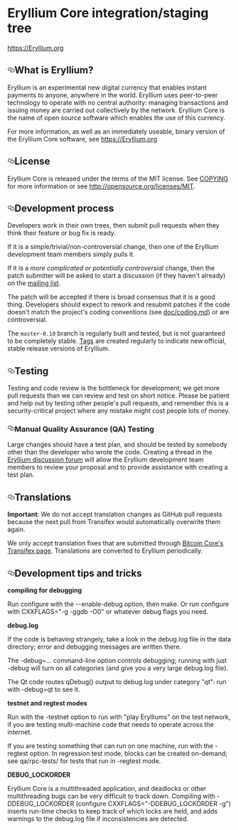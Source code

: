 <h1></a>Eryllium Core integration/staging tree</h1>

<p><a href="https://Eryllium.org">https://Eryllium.org</a></p>

<h2><a id="user-content-what-is-Eryllium" class="anchor" href="#what-is-Eryllium" aria-hidden="true"><svg aria-hidden="true" class="octicon octicon-link" height="16" version="1.1" viewBox="0 0 16 16" width="16"><path fill-rule="evenodd" d="M4 9h1v1H4c-1.5 0-3-1.69-3-3.5S2.55 3 4 3h4c1.45 0 3 1.69 3 3.5 0 1.41-.91 2.72-2 3.25V8.59c.58-.45 1-1.27 1-2.09C10 5.22 8.98 4 8 4H4c-.98 0-2 1.22-2 2.5S3 9 4 9zm9-3h-1v1h1c1 0 2 1.22 2 2.5S13.98 12 13 12H9c-.98 0-2-1.22-2-2.5 0-.83.42-1.64 1-2.09V6.25c-1.09.53-2 1.84-2 3.25C6 11.31 7.55 13 9 13h4c1.45 0 3-1.69 3-3.5S14.5 6 13 6z"></path></svg></a>What is Eryllium?</h2>

<p>Eryllium is an experimental new digital currency that enables instant payments to
anyone, anywhere in the world. Eryllium uses peer-to-peer technology to operate
with no central authority: managing transactions and issuing money are carried
out collectively by the network. Eryllium Core is the name of open source
software which enables the use of this currency.</p>

<p>For more information, as well as an immediately useable, binary version of
the Eryllium Core software, see <a href="https://Eryllium.org">https://Eryllium.org</a></p>

<h2><a id="user-content-license" class="anchor" href="#license" aria-hidden="true"><svg aria-hidden="true" class="octicon octicon-link" height="16" version="1.1" viewBox="0 0 16 16" width="16"><path fill-rule="evenodd" d="M4 9h1v1H4c-1.5 0-3-1.69-3-3.5S2.55 3 4 3h4c1.45 0 3 1.69 3 3.5 0 1.41-.91 2.72-2 3.25V8.59c.58-.45 1-1.27 1-2.09C10 5.22 8.98 4 8 4H4c-.98 0-2 1.22-2 2.5S3 9 4 9zm9-3h-1v1h1c1 0 2 1.22 2 2.5S13.98 12 13 12H9c-.98 0-2-1.22-2-2.5 0-.83.42-1.64 1-2.09V6.25c-1.09.53-2 1.84-2 3.25C6 11.31 7.55 13 9 13h4c1.45 0 3-1.69 3-3.5S14.5 6 13 6z"></path></svg></a>License</h2>

<p>Eryllium Core is released under the terms of the MIT license. See <a href="/Eryllium-project/Eryllium/blob/master-0.10/COPYING">COPYING</a> for more
information or see <a href="http://opensource.org/licenses/MIT">http://opensource.org/licenses/MIT</a>.</p>

<h2><a id="user-content-development-process" class="anchor" href="#development-process" aria-hidden="true"><svg aria-hidden="true" class="octicon octicon-link" height="16" version="1.1" viewBox="0 0 16 16" width="16"><path fill-rule="evenodd" d="M4 9h1v1H4c-1.5 0-3-1.69-3-3.5S2.55 3 4 3h4c1.45 0 3 1.69 3 3.5 0 1.41-.91 2.72-2 3.25V8.59c.58-.45 1-1.27 1-2.09C10 5.22 8.98 4 8 4H4c-.98 0-2 1.22-2 2.5S3 9 4 9zm9-3h-1v1h1c1 0 2 1.22 2 2.5S13.98 12 13 12H9c-.98 0-2-1.22-2-2.5 0-.83.42-1.64 1-2.09V6.25c-1.09.53-2 1.84-2 3.25C6 11.31 7.55 13 9 13h4c1.45 0 3-1.69 3-3.5S14.5 6 13 6z"></path></svg></a>Development process</h2>

<p>Developers work in their own trees, then submit pull requests when they think
their feature or bug fix is ready.</p>

<p>If it is a simple/trivial/non-controversial change, then one of the Eryllium
development team members simply pulls it.</p>

<p>If it is a <em>more complicated or potentially controversial</em> change, then the patch
submitter will be asked to start a discussion (if they haven't already) on the
<a href="https://groups.google.com/forum/#!forum/Eryllium-dev">mailing list</a>.</p>

<p>The patch will be accepted if there is broad consensus that it is a good thing.
Developers should expect to rework and resubmit patches if the code doesn't
match the project's coding conventions (see <a href="/Eryllium-project/Eryllium/blob/master-0.10/doc/coding.md">doc/coding.md</a>) or are
controversial.</p>

<p>The <code>master-0.10</code> branch is regularly built and tested, but is not guaranteed to be
completely stable. <a href="https://github.com/Eryllium-project/Eryllium/tags">Tags</a> are created
regularly to indicate new official, stable release versions of Eryllium.</p>

<h2><a id="user-content-testing" class="anchor" href="#testing" aria-hidden="true"><svg aria-hidden="true" class="octicon octicon-link" height="16" version="1.1" viewBox="0 0 16 16" width="16"><path fill-rule="evenodd" d="M4 9h1v1H4c-1.5 0-3-1.69-3-3.5S2.55 3 4 3h4c1.45 0 3 1.69 3 3.5 0 1.41-.91 2.72-2 3.25V8.59c.58-.45 1-1.27 1-2.09C10 5.22 8.98 4 8 4H4c-.98 0-2 1.22-2 2.5S3 9 4 9zm9-3h-1v1h1c1 0 2 1.22 2 2.5S13.98 12 13 12H9c-.98 0-2-1.22-2-2.5 0-.83.42-1.64 1-2.09V6.25c-1.09.53-2 1.84-2 3.25C6 11.31 7.55 13 9 13h4c1.45 0 3-1.69 3-3.5S14.5 6 13 6z"></path></svg></a>Testing</h2>

<p>Testing and code review is the bottleneck for development; we get more pull
requests than we can review and test on short notice. Please be patient and help out by testing
other people's pull requests, and remember this is a security-critical project where any mistake might cost people
lots of money.</p>

<h3><a id="user-content-manual-quality-assurance-qa-testing" class="anchor" href="#manual-quality-assurance-qa-testing" aria-hidden="true"><svg aria-hidden="true" class="octicon octicon-link" height="16" version="1.1" viewBox="0 0 16 16" width="16"><path fill-rule="evenodd" d="M4 9h1v1H4c-1.5 0-3-1.69-3-3.5S2.55 3 4 3h4c1.45 0 3 1.69 3 3.5 0 1.41-.91 2.72-2 3.25V8.59c.58-.45 1-1.27 1-2.09C10 5.22 8.98 4 8 4H4c-.98 0-2 1.22-2 2.5S3 9 4 9zm9-3h-1v1h1c1 0 2 1.22 2 2.5S13.98 12 13 12H9c-.98 0-2-1.22-2-2.5 0-.83.42-1.64 1-2.09V6.25c-1.09.53-2 1.84-2 3.25C6 11.31 7.55 13 9 13h4c1.45 0 3-1.69 3-3.5S14.5 6 13 6z"></path></svg></a>Manual Quality Assurance (QA) Testing</h3>

<p>Large changes should have a test plan, and should be tested by somebody other
than the developer who wrote the code.
Creating a thread in the <a href="https://Eryllium.net">Eryllium discussion forum</a> will allow the Eryllium
development team members to review your proposal and to provide assistance with creating a test plan. </p>

<h2><a id="user-content-translations" class="anchor" href="#translations" aria-hidden="true"><svg aria-hidden="true" class="octicon octicon-link" height="16" version="1.1" viewBox="0 0 16 16" width="16"><path fill-rule="evenodd" d="M4 9h1v1H4c-1.5 0-3-1.69-3-3.5S2.55 3 4 3h4c1.45 0 3 1.69 3 3.5 0 1.41-.91 2.72-2 3.25V8.59c.58-.45 1-1.27 1-2.09C10 5.22 8.98 4 8 4H4c-.98 0-2 1.22-2 2.5S3 9 4 9zm9-3h-1v1h1c1 0 2 1.22 2 2.5S13.98 12 13 12H9c-.98 0-2-1.22-2-2.5 0-.83.42-1.64 1-2.09V6.25c-1.09.53-2 1.84-2 3.25C6 11.31 7.55 13 9 13h4c1.45 0 3-1.69 3-3.5S14.5 6 13 6z"></path></svg></a>Translations</h2>

<p><strong>Important</strong>: We do not accept translation changes as GitHub pull requests because the next
pull from Transifex would automatically overwrite them again.</p>

<p>We only accept translation fixes that are submitted through <a href="https://www.transifex.com/projects/p/bitcoin/">Bitcoin Core's Transifex page</a>.
Translations are converted to Eryllium periodically.</p>

<h2><a id="user-content-development-tips-and-tricks" class="anchor" href="#development-tips-and-tricks" aria-hidden="true"><svg aria-hidden="true" class="octicon octicon-link" height="16" version="1.1" viewBox="0 0 16 16" width="16"><path fill-rule="evenodd" d="M4 9h1v1H4c-1.5 0-3-1.69-3-3.5S2.55 3 4 3h4c1.45 0 3 1.69 3 3.5 0 1.41-.91 2.72-2 3.25V8.59c.58-.45 1-1.27 1-2.09C10 5.22 8.98 4 8 4H4c-.98 0-2 1.22-2 2.5S3 9 4 9zm9-3h-1v1h1c1 0 2 1.22 2 2.5S13.98 12 13 12H9c-.98 0-2-1.22-2-2.5 0-.83.42-1.64 1-2.09V6.25c-1.09.53-2 1.84-2 3.25C6 11.31 7.55 13 9 13h4c1.45 0 3-1.69 3-3.5S14.5 6 13 6z"></path></svg></a>Development tips and tricks</h2>

<p><strong>compiling for debugging</strong></p>

<p>Run configure with the --enable-debug option, then make. Or run configure with
CXXFLAGS="-g -ggdb -O0" or whatever debug flags you need.</p>

<p><strong>debug.log</strong></p>

<p>If the code is behaving strangely, take a look in the debug.log file in the data directory;
error and debugging messages are written there.</p>

<p>The -debug=... command-line option controls debugging; running with just -debug will turn
on all categories (and give you a very large debug.log file).</p>

<p>The Qt code routes qDebug() output to debug.log under category "qt": run with -debug=qt
to see it.</p>

<p><strong>testnet and regtest modes</strong></p>

<p>Run with the -testnet option to run with "play Erylliums" on the test network, if you
are testing multi-machine code that needs to operate across the internet.</p>

<p>If you are testing something that can run on one machine, run with the -regtest option.
In regression test mode, blocks can be created on-demand; see qa/rpc-tests/ for tests
that run in -regtest mode.</p>

<p><strong>DEBUG_LOCKORDER</strong></p>

<p>Eryllium Core is a multithreaded application, and deadlocks or other multithreading bugs
can be very difficult to track down. Compiling with -DDEBUG_LOCKORDER (configure
CXXFLAGS="-DDEBUG_LOCKORDER -g") inserts run-time checks to keep track of which locks
are held, and adds warnings to the debug.log file if inconsistencies are detected.</p>
</article>
  </div>
